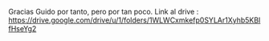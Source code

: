 Gracias Guido por tanto, pero por tan poco. 
Link al drive : https://drive.google.com/drive/u/1/folders/1WLWCxmkefp0SYLAr1Xyhb5KBIfHseYg2